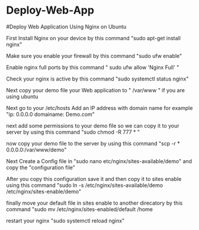 # Deploy-Web-App
#Deploy Web Application Using Nginx on Ubuntu



First Install Nginx on your device by this command  "sudo apt-get install nginx"




Make sure you enable your firewall by this command  "sudo ufw enable"





Enable nginx full ports by this command  " sudo ufw allow 'Nginx Full' "



Check your nginx is active by this command  "sudo systemctl status nginx"



Next copy your demo file your Web application to " /var/www " if you are using ubuntu



Next go to your /etc/hosts Add an IP address with domain name for example "ip: 0.0.0.0    domainame: Demo.com"


next add some permissions to your demo file so we can copy it to your server by using this command  "sudo chmod -R 777 * "


now copy your demo file to the server by using this command    "scp -r * 0.0.0.0:/var/www/demo"



Next Create a Config file in "sudo nano etc/nginx/sites-available/demo" and copy the "configuration file" 


After you copy this configuration save it and then copy it to sites enable using this command "sudo ln -s /etc/nginx/sites-available/demo /etc/nginx/sites-enable/demo"



finally move your default file in sites enable to another direcatory by this command "sudo mv /etc/nginx/sites-enabled/default /home


restart your nginx "sudo systemctl reload nginx"


 
